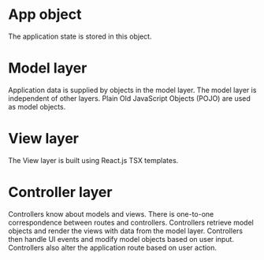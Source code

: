 ﻿# App object
The application state is stored in this object.

# Model layer
Application data is supplied by objects in the model layer.
The model layer is independent of other layers.
Plain Old JavaScript Objects (POJO) are used as model objects.

# View layer
The View layer is built using React.js TSX templates.

# Controller layer
Controllers know about models and views. There is one-to-one correspondence between routes and controllers.
Controllers retrieve model objects and render the views with data from the model layer.
Controllers then handle UI events and modify model objects based on user input.
Controllers also alter the application route based on user action.

